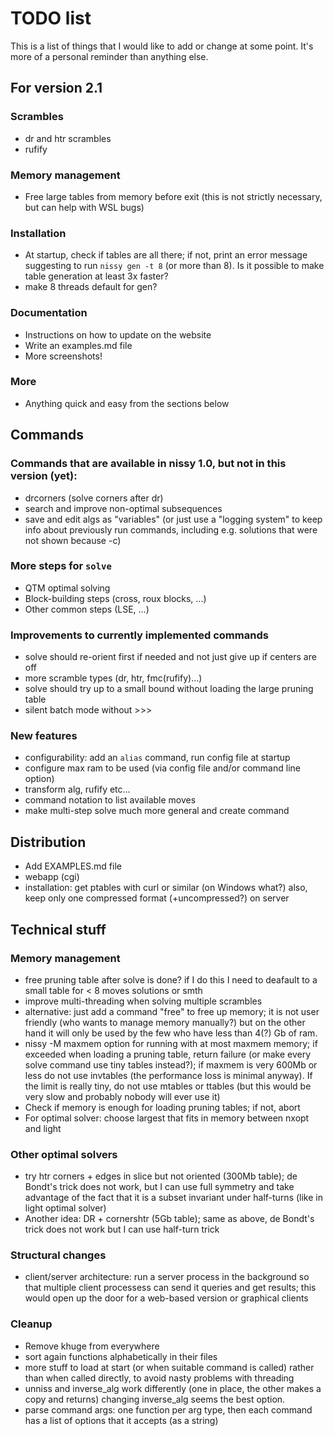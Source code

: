 # TODO list

This is a list of things that I would like to add or change at some point.
It's more of a personal reminder than anything else.

## For version 2.1
### Scrambles
* dr and htr scrambles
* rufify
### Memory management
* Free large tables from memory before exit (this is not strictly necessary,
  but can help with WSL bugs)
### Installation
* At startup, check if tables are all there; if not, print an error message
  suggesting to run `nissy gen -t 8` (or more than 8). Is it
  possible to make table generation at least 3x faster?
* make 8 threads default for gen?
### Documentation
* Instructions on how to update on the website
* Write an examples.md file
* More screenshots!
### More
* Anything quick and easy from the sections below

## Commands

### Commands that are available in nissy 1.0, but not in this version (yet):
* drcorners (solve corners after dr)
* search and improve non-optimal subsequences
* save and edit algs as "variables"
  (or just use a "logging system" to keep info about previously run commands,
including e.g. solutions that were not shown because -c)

### More steps for `solve`
* QTM optimal solving
* Block-building steps (cross, roux blocks, ...)
* Other common steps (LSE, ...)

### Improvements to currently implemented commands
* solve should re-orient first if needed and not just give up if centers are off
* more scramble types (dr, htr, fmc(rufify)...)
* solve should try up to a small bound without loading the large pruning table
* silent batch mode without >>>

### New features
* configurability: add an `alias` command, run config file at startup
* configure max ram to be used (via config file and/or command line option)
* transform alg, rufify etc...
* command notation to list available moves
* make multi-step solve much more general and create command

## Distribution

* Add EXAMPLES.md file
* webapp (cgi)
* installation: get ptables with curl or similar (on Windows what?)
  also, keep only one compressed format (+uncompressed?) on server

## Technical stuff

### Memory management
* free pruning table after solve is done? if I do this I need to deafault to a
  small table for < 8 moves solutions or smth
* improve multi-threading when solving multiple scrambles
* alternative: just add a command "free" to free up memory; it is not
  user friendly (who wants to manage memory manually?) but on the other hand
  it will only be used by the few who have less than 4(?) Gb of ram.
* nissy -M maxmem option for running with at most maxmem memory; if exceeded
  when loading a pruning table, return failure (or make every solve command
  use tiny tables instead?); if maxmem is very 600Mb or
  less do not use invtables (the performance loss is minimal anyway). If the
  limit is really tiny, do not use mtables or ttables (but this would be
  very slow and probably nobody will ever use it)
* Check if memory is enough for loading pruning tables; if not, abort
* For optimal solver: choose largest that fits in memory between nxopt and light

### Other optimal solvers
* try htr corners + edges in slice but not oriented (300Mb table);
  de Bondt's trick does not work, but I can use full symmetry and
  take advantage of the fact that it is a subset invariant under half-turns
  (like in light optimal solver)
* Another idea: DR + cornershtr (5Gb table); same as above, de Bondt's trick
  does not work but I can use half-turn trick

### Structural changes
* client/server architecture: run a server process in the background so that
  multiple client processess can send it queries and get results; this would
  open up the door for a web-based version or graphical clients

### Cleanup
* Remove khuge from everywhere
* sort again functions alphabetically in their files
* more stuff to load at start (or when suitable command is called) rather
  than when called directly, to avoid nasty problems with threading
* unniss and inverse_alg work differently (one in place, the other makes
  a copy and returns) changing inverse_alg seems the best option.
* parse command args: one function per arg type, then each command has
  a list of options that it accepts (as a string)
